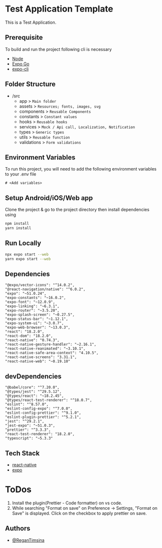 # Test Application Template

This is a Test Application.

## Prerequisite

To build and run the project following cli is necessary

- [Node](https://nodejs.org/en)
- [Expo Go](https://expo.dev/go)
- [expo-cli](https://github.com/expo/expo-cli)

## Folder Structure

- /src
  - app &gt; `Main folder`
  - assets &gt; `Resources; fonts, images, svg`
  - components &gt; `Reusable Components`
  - constants &gt; `Constant values`
  - hooks &gt; `Reusable hooks`
  - services &gt; `Mock / Api call, Localization, Notification`
  - types &gt; `Generic types`
  - utils &gt; `Reusable function`
  - validations &gt; `Form validations`

## Environment Variables

To run this project, you will need to add the following environment variables to your .env file

```
# <Add variables>
```

## Setup Android/iOS/Web app

Clone the project & go to the project directory then install dependencies using

```bash
npm install
yarn install
```

## Run Locally

```bash
npx expo start --web
yarn expo start --web
```

## Dependencies

```
"@expo/vector-icons": "^14.0.2",
"@react-navigation/native": "^6.0.2",
"expo": "~51.0.24",
"expo-constants": "~16.0.2",
"expo-font": "~12.0.9",
"expo-linking": "~6.3.1",
"expo-router": "~3.5.20",
"expo-splash-screen": "~0.27.5",
"expo-status-bar": "~1.12.1",
"expo-system-ui": "~3.0.7",
"expo-web-browser": "~13.0.3",
"react": "18.2.0",
"react-dom": "18.2.0",
"react-native": "0.74.3",
"react-native-gesture-handler": "~2.16.1",
"react-native-reanimated": "~3.10.1",
"react-native-safe-area-context": "4.10.5",
"react-native-screens": "3.31.1",
"react-native-web": "~0.19.10"
```

## devDependencies

```
"@babel/core": "^7.20.0",
"@types/jest": "^29.5.12",
"@types/react": "~18.2.45",
"@types/react-test-renderer": "^18.0.7",
"eslint": "^8.57.0",
"eslint-config-expo": "^7.0.0",
"eslint-config-prettier": "^9.1.0",
"eslint-plugin-prettier": "^5.2.1",
"jest": "^29.2.1",
"jest-expo": "~51.0.3",
"prettier": "^3.3.3",
"react-test-renderer": "18.2.0",
"typescript": "~5.3.3"
```

## Tech Stack

- [react-native](https://reactnative.dev/)
- [expo](https://docs.expo.dev)

# ToDos

1. Install the plugin(Prettier - Code formatter) on vs code.
2. While searching "Format on save" on Preference -> Settings, "Format on Save" is displayed. Click on the checkbox to apply prettier on save.

## Authors

- [@ReganTimsina](https://github.com/raeygzz)
